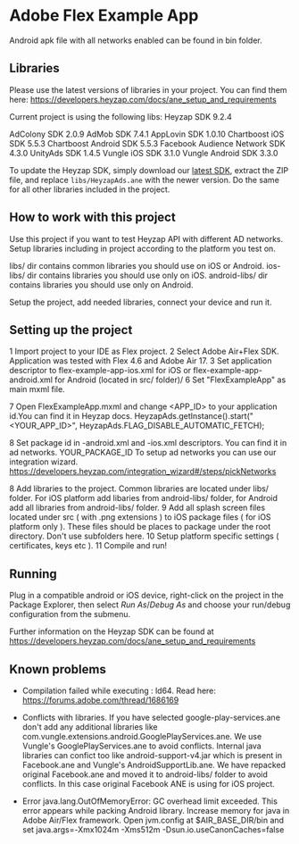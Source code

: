 # Adobe Flex Example App

Android apk file with all networks enabled can be found in bin folder.


## Libraries

Please use the latest versions of libraries in your project. You can find them here:
https://developers.heyzap.com/docs/ane_setup_and_requirements

Current project is using the following libs:
Heyzap SDK 9.2.4

AdColony SDK 2.0.9
AdMob SDK 7.4.1
AppLovin SDK 1.0.10
Chartboost iOS SDK 5.5.3
Chartboost Android SDK 5.5.3
Facebook Audience Network SDK 4.3.0
UnityAds SDK 1.4.5
Vungle iOS SDK 3.1.0
Vungle Android SDK 3.3.0

To update the Heyzap SDK, simply download our [latest SDK](https://developers.heyzap.com/sdk/download?platform=air),
extract the ZIP file, and replace `libs/HeyzapAds.ane` with the newer version. Do the same for all other libraries included in the project.

## How to work with this project

Use this project if you want to test Heyzap API with different AD networks.
Setup libraries including in project according to the platform you test on.

libs/ dir contains common libraries you should use on iOS or Android.
ios-libs/ dir contains libraries you should use only on iOS.
android-libs/ dir contains libraries you should use only on Android.

Setup the project, add needed libraries, connect your device and run it.

## Setting up the project

1 Import project to your IDE as Flex project.
2 Select Adobe Air+Flex SDK. Application was tested with Flex 4.6 and Adobe Air 17.
3 Set application descriptor to flex-example-app-ios.xml for iOS or flex-example-app-android.xml for Android (located in src/ folder)/
6 Set "FlexExampleApp" as main mxml file.

7 Open FlexExampleApp.mxml and change <APP_ID> to your application id.You can find it in Heyzap docs.
HeyzapAds.getInstance().start("<YOUR_APP_ID>", HeyzapAds.FLAG_DISABLE_AUTOMATIC_FETCH);

8 Set package id in -android.xml and -ios.xml descriptors. You can find it in ad networks.
 <id>YOUR_PACKAGE_ID</id>
 To setup ad networks you can use our integration wizard.  
 https://developers.heyzap.com/integration_wizard#/steps/pickNetworks


8 Add libraries to the project. Common libraries are located under libs/ folder. For iOS platform add libaries from android-libs/ folder, for Android
add all libraries from android-libs/ folder.
9 Add all splash screen files located under src ( with .png extensions ) to iOS package files ( for iOS platform only ). 
These files should be places to package under the root directory. Don't use subfolders here.
10 Setup platform specific settings ( certificates, keys etc ).
11 Compile and run!

## Running
Plug in a compatible android or iOS device, right-click on the project in the Package Explorer, then select _Run As_/_Debug As_ and choose your run/debug configuration from the submenu.

Further information on the Heyzap SDK can be found at https://developers.heyzap.com/docs/ane_setup_and_requirements


## Known problems

- Compilation failed while executing : ld64. Read here: https://forums.adobe.com/thread/1686169

- Conflicts with libraries. If you have selected google-play-services.ane don't add any additional
libraries like com.vungle.extensions.android.GooglePlayServices.ane. We use Vungle's GooglePlayServices.ane to avoid conflicts.
Internal java libraries can confict too like android-support-v4.jar which is present in Facebook.ane and Vungle's AndroidSupportLib.ane. We have repacked original
Facebook.ane and moved it to android-libs/ folder to avoid conflicts. In this case original Facebook ANE is using for iOS project.

- Error java.lang.OutOfMemoryError: GC overhead limit exceeded. This error appears while packing Android library. 
Increase memory for java in Adobe Air/Flex framework. Open jvm.config at $AIR_BASE_DIR/bin and set java.args=-Xmx1024m -Xms512m -Dsun.io.useCanonCaches=false

